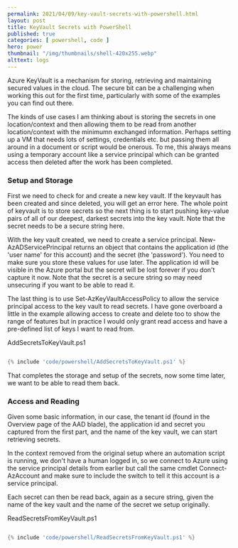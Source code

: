 ```yaml
---
permalink: 2021/04/09/key-vault-secrets-with-powershell.html
layout: post
title: KeyVault Secrets with PowerShell
published: true 
categories: [ powershell, code ] 
hero: power
thumbnail: "/img/thumbnails/shell-420x255.webp"
alttext: logs
---
```


Azure KeyVault is a mechanism for storing, retrieving and maintaining secured values in the cloud. The secure bit can be a challenging when working this out 
for the first time, particularly with some of the examples you can find out there. 

The kinds of use cases I am thinking about is storing the secrets in one location/context and then allowing them to be read from another location/context with the 
minimumn exchanged information. Perhaps setting up a VM that needs lots of settings, credentials etc. but passing them all around in a document or script would be 
onerous.  To me, this always means using a temporary account like a service principal which can be granted access then deleted after the work has been completed.


### Setup and Storage

First we need to check for and create a new key vault. If the keyvault has been created and since deleted, you will get an error here. 
The whole point of keyvault is to store secrets so the next thing is to start pushing key-value pairs of all of our deepest, darkest secrets
into the key vault. Note that the secret needs to be a secure string here.

With the key vault created, we need to create a service principal. New-AzADServicePrincipal returns an object that contains the application id (the 'user name' 
for this account) and the secret (the 'password'). You need to make sure you store these values for use later. The application id will be visible in the Azure portal but the 
secret will be lost forever if you don't capture it now. Note that the secret is a secure string so may need unsecuring if you want to be able to read it.

The last thing is to use Set-AzKeyVaultAccessPolicy to allow the service principal access to the key vault to read secrets. I have gone overboard a little in the example allowing access 
to create and delete too to show the range of features but in practice I would only grant read access and have a pre-defined list of keys I want to read from. 

AddSecretsToKeyVault.ps1
```powershell

{% include 'code/powershell/AddSecretsToKeyVault.ps1' %}

```

That completes the storage and setup of the secrets, now some time later, we want to be able to read them back. 


### Access and Reading 

Given some basic information, in our case, the tenant id (found in the Overview page of the AAD blade), the application id and secret you captured from the first part, 
and the name of the key vault, we can start retrieving secrets. 

In the context removed from the original setup where an automation script is running, we don't have a human logged in, so we connect to Azure using the service 
principal details from earlier but call the same cmdlet Connect-AzAccount and make sure to include the switch to tell it this account is a service principal. 

Each secret can then be read back, again as a secure string, given the name of the key vault and the name of the secret we setup originally. 

ReadSecretsFromKeyVault.ps1
```powershell

{% include 'code/powershell/ReadSecretsFromKeyVault.ps1' %}

```

